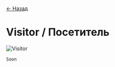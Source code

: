 [← Назад](/README.md "Вернуться на главную страницу")

# Visitor / Посетитель

![Visitor](https://hsto.org/getpro/habr/post_images/ecb/a77/f17/ecba77f1762c4e96b5b468810bf9edb0.jpg)

```javascript
Soon
```